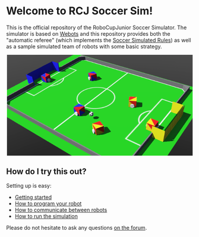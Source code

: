 # Welcome to RCJ Soccer Sim!

This is the official repository of the RoboCupJunior Soccer Simulator. The
simulator is based on [Webots](https://github.com/cyberbotics/webots) and this
repository provides both the "automatic referee" (which implements the [Soccer
Simulated Rules](https://github.com/RoboCupJuniorTC/soccer-rules-simulation))
as well as a sample simulated team of robots with some basic strategy.

<!--![Screenshot of RCJ Soccer Sim](images/soccer_sim.png)-->
<!-- TODO figure out how to scale image in markdown. In the meantime, use html: -->
<img src="images/soccer_sim.png" style="width:500px; margin-left: auto; margin-right: auto; display:block;"/>

## How do I try this out?

Setting up is easy:

- [Getting started](getting_started.md)
- [How to program your robot](how_to_robot.md)
- [How to communicate between robots](communication_between_robots.md)
- [How to run the simulation](how_to_run_sim.md)

Please do not hesitate to ask any questions [on the forum](https://junior.forum.robocup.org/c/robocupjunior-soccer/5).
